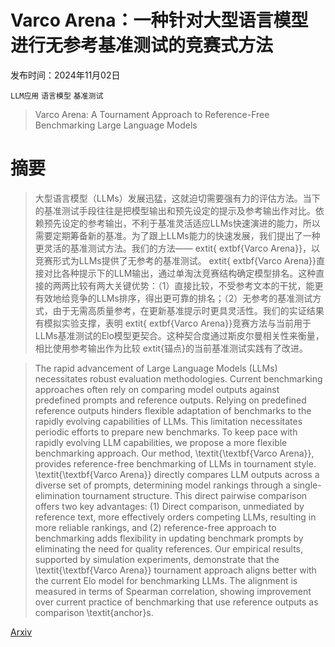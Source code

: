# Varco Arena：一种针对大型语言模型进行无参考基准测试的竞赛式方法

发布时间：2024年11月02日

`LLM应用` `语言模型` `基准测试`

> Varco Arena: A Tournament Approach to Reference-Free Benchmarking Large Language Models

# 摘要

> 大型语言模型（LLMs）发展迅猛，这就迫切需要强有力的评估方法。当下的基准测试手段往往是把模型输出和预先设定的提示及参考输出作对比。依赖预先设定的参考输出，不利于基准灵活适应LLMs快速演进的能力，所以需要定期筹备新的基准。为了跟上LLMs能力的快速发展，我们提出了一种更灵活的基准测试方法。我们的方法——	extit{	extbf{Varco Arena}}，以竞赛形式为LLMs提供了无参考的基准测试。	extit{	extbf{Varco Arena}}直接对比各种提示下的LLM输出，通过单淘汰竞赛结构确定模型排名。这种直接的两两比较有两大关键优势：（1）直接比较，不受参考文本的干扰，能更有效地给竞争的LLMs排序，得出更可靠的排名；（2）无参考的基准测试方式，由于无需高质量参考，在更新基准提示时更具灵活性。我们的实证结果有模拟实验支撑，表明	extit{	extbf{Varco Arena}}竞赛方法与当前用于LLMs基准测试的Elo模型更契合。这种契合度通过斯皮尔曼相关性来衡量，相比使用参考输出作为比较	extit{锚点}的当前基准测试实践有了改进。

> The rapid advancement of Large Language Models (LLMs) necessitates robust evaluation methodologies. Current benchmarking approaches often rely on comparing model outputs against predefined prompts and reference outputs. Relying on predefined reference outputs hinders flexible adaptation of benchmarks to the rapidly evolving capabilities of LLMs. This limitation necessitates periodic efforts to prepare new benchmarks. To keep pace with rapidly evolving LLM capabilities, we propose a more flexible benchmarking approach. Our method, \textit{\textbf{Varco Arena}}, provides reference-free benchmarking of LLMs in tournament style. \textit{\textbf{Varco Arena}} directly compares LLM outputs across a diverse set of prompts, determining model rankings through a single-elimination tournament structure. This direct pairwise comparison offers two key advantages: (1) Direct comparison, unmediated by reference text, more effectively orders competing LLMs, resulting in more reliable rankings, and (2) reference-free approach to benchmarking adds flexibility in updating benchmark prompts by eliminating the need for quality references. Our empirical results, supported by simulation experiments, demonstrate that the \textit{\textbf{Varco Arena}} tournament approach aligns better with the current Elo model for benchmarking LLMs. The alignment is measured in terms of Spearman correlation, showing improvement over current practice of benchmarking that use reference outputs as comparison \textit{anchor}s.

[Arxiv](https://arxiv.org/abs/2411.01281)